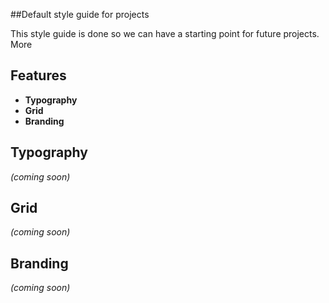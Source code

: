 ##Default style guide for projects

This style guide is done so we can have a starting point for future projects. More

## Features
- **Typography**
- **Grid**
- **Branding**

## Typography
_(coming soon)_

## Grid
_(coming soon)_

## Branding
_(coming soon)_
